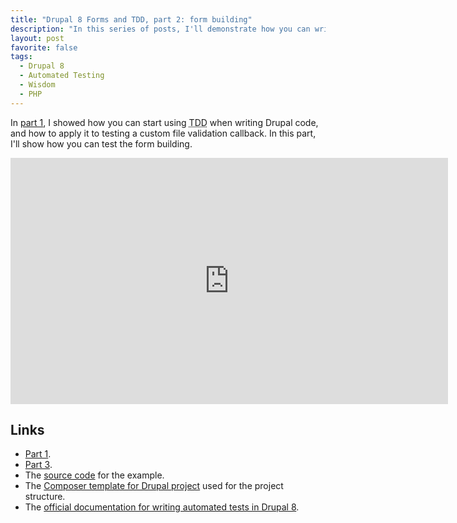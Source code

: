 ```yaml
---
title: "Drupal 8 Forms and TDD, part 2: form building"
description: "In this series of posts, I'll demonstrate how you can write forms in Drupal while using true TDD. In this second part, we'll talk about testing how the form is built."
layout: post
favorite: false
tags:
  - Drupal 8
  - Automated Testing
  - Wisdom
  - PHP
---
```


In [part 1](/lore/2018/01/29/drupal-forms-and-tdd-part-1-file-validation/), I showed how you can start using <abbr title="Test Driven Development">TDD</abbr> when writing Drupal code, and how to apply it to testing a custom file validation callback. In this part, I'll show how you can test the form building.

<iframe src="https://www.youtube.com/embed/spY5tu1JT1U" width="700" height="394" frameborder="0" allow="autoplay; encrypted-media" allowfullscreen></iframe>

## Links

* [Part 1](/lore/2018/01/29/drupal-forms-and-tdd-part-1-file-validation/).
* [Part 3](/lore/2018/02/12/drupal-forms-and-tdd-part-3-form-validation/).
* The [source code](https://github.com/wadmiraal/drupal8_tdd_form_validation) for the example.
* The [Composer template for Drupal project](https://github.com/drupal-composer/drupal-project) used for the project structure.
* The [official documentation for writing automated tests in Drupal 8](https://api.drupal.org/api/drupal/core%21core.api.php/group/testing/8.5.x).
